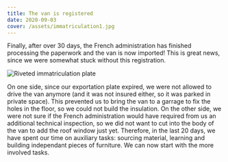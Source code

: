 ```yaml
---
title: The van is registered
date: 2020-09-03
cover: /assets/immatriculation1.jpg
---
```


Finally, after over 30 days, the French administration has finished processing the paperwork and the van is now imported!
This is great news, since we were somewhat stuck without this registration.

![Riveted immatriculation plate](/assets/immatriculation2.jpg "Riveted immatriculation plate")

On one side, since our exportation plate expired, we were not allowed to drive the van anymore (and it was not insured either, so it was parked in private space).
This prevented us to bring the van to a garrage to fix the holes in the floor, so we could not build the insulation.
On the other side, we were not sure if the French administration would have required from us an additional technical inspection, so we did not want to cut into the body of the van to add the roof window just yet.
Therefore, in the last 20 days, we have spent our time on auxiliary tasks: sourcing material, learning and building independant pieces of furniture.
We can now start with the more involved tasks.
